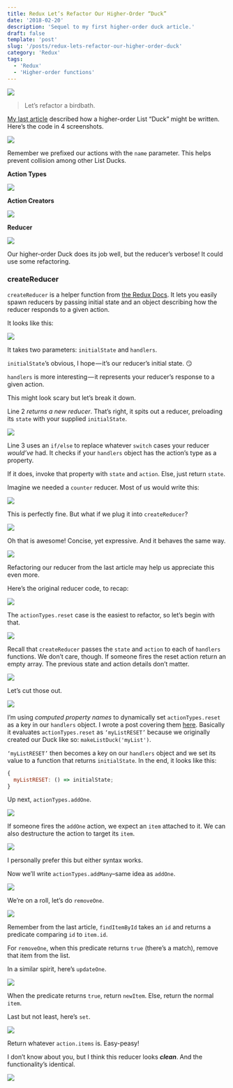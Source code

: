 ```yaml
---
title: Redux Let’s Refactor Our Higher-Order “Duck”
date: '2018-02-20'
description: 'Sequel to my first higher-order duck article.'
draft: false
template: 'post'
slug: '/posts/redux-lets-refactor-our-higher-order-duck'
category: 'Redux'
tags:
  - 'Redux'
  - 'Higher-order functions'
---
```


![](https://cdn-images-1.medium.com/max/1600/1*dejlV_1P5rnC7MWMuAMZCg.png)

> Let’s refactor a birdbath.

[My last article](redux-lets-code-a-higher-order-duck) described how a higher-order List “Duck” might be written. Here’s the code in 4 screenshots.

![](https://cdn-images-1.medium.com/max/1600/1*-YWuR4qMhHGdgulL44It5w.png)

Remember we prefixed our actions with the `name` parameter. This helps prevent collision among other List Ducks.

**Action Types**

![](https://cdn-images-1.medium.com/max/1600/1*rFwrpi_e7eB_-QNIRZjTrg.png)

**Action Creators**

![](https://cdn-images-1.medium.com/max/1600/1*opwz3NU8UibamwLBNyU8Ag.png)

**Reducer**

![](https://cdn-images-1.medium.com/max/1600/1*OquJ--y0sPxhi9dlyc5gtw.png)

Our higher-order Duck does its job well, but the reducer’s verbose! It could use some refactoring.

### createReducer

`createReducer` is a helper function from [the Redux Docs](https://redux.js.org/recipes/reducing-boilerplate#generating-reducers). It lets you easily spawn reducers by passing initial state and an object describing how the reducer responds to a given action.

It looks like this:

![](https://cdn-images-1.medium.com/max/1600/1*JjlD6WQ5-zrnQUneETEFzw.png)

It takes two parameters: `initialState` and `handlers`.

`initialState`’s obvious, I hope — it’s our reducer’s initial state. 😏

`handlers` is more interesting — it represents your reducer’s response to a given action.

This might look scary but let’s break it down.

Line 2 _returns a new reducer_. That’s right, it spits out a reducer, preloading its `state` with your supplied `initialState`.

![](https://cdn-images-1.medium.com/max/1600/1*_WFBi0uv8Pc9t3-YUew5vg.png)

Line 3 uses an `if/else` to replace whatever `switch` cases your reducer _would’ve_ had. It checks if your `handlers` object has the action’s type as a property.

If it does, invoke that property with `state` and `action`.
Else, just return `state`.

Imagine we needed a `counter` reducer. Most of us would write this:

![](https://cdn-images-1.medium.com/max/1600/1*MDbz0zupPArz_Wxyaf8-BQ.png)

This is perfectly fine. But what if we plug it into `createReducer`?

![](https://cdn-images-1.medium.com/max/1600/1*11DwUM-dRpY4CyZ1s9dwjA.png)

Oh that is awesome! Concise, yet expressive. And it behaves the same way.

![](https://cdn-images-1.medium.com/max/1600/1*M2ok3DLAtYnFIxu2E9z8RA.png)

Refactoring our reducer from the last article may help us appreciate this even more.

Here’s the original reducer code, to recap:

![](https://cdn-images-1.medium.com/max/1600/1*OquJ--y0sPxhi9dlyc5gtw.png)

The `actionTypes.reset` case is the easiest to refactor, so let’s begin with that.

![](https://cdn-images-1.medium.com/max/1600/1*geYXrE3Rc7AQqRDD-okIaA.png)

Recall that `createReducer` passes the `state` and `action` to each of `handlers` functions. We don’t care, though. If someone fires the reset action return an empty array. The previous state and action details don’t matter.

![](https://cdn-images-1.medium.com/max/1600/1*Gnxcyp58-1fbX3KO17AqcQ.png)

Let’s cut those out.

![](https://cdn-images-1.medium.com/max/1600/1*eXtpoOeFrikOQhaSHJnv4Q.png)

I’m using _computed property names_ to dynamically set `actionTypes.reset` as a key in our `handlers` object. I wrote a post covering them [here](https://medium.com/front-end-hacking/immutably-rename-object-keys-in-javascript-5f6353c7b6dd). Basically it evaluates `actionTypes.reset` as `‘myListRESET’` because we originally created our Duck like so: `makeListDuck('myList')`.

`‘myListRESET’` then becomes a key on our `handlers` object and we set its value to a function that returns `initialState`. In the end, it looks like this:

```js
{
  myListRESET: () => initialState;
}
```

Up next, `actionTypes.addOne`.

![](https://cdn-images-1.medium.com/max/1600/1*ulsJxARQjbnwQn1dtGksjQ.png)

If someone fires the `addOne` action, we expect an `item` attached to it. We can also destructure the action to target its `item`.

![](https://cdn-images-1.medium.com/max/1600/1*C59YIU-pJikqJb6o56RgFw.png)

I personally prefer this but either syntax works.

Now we’ll write `actionTypes.addMany`–same idea as `addOne`.

![](https://cdn-images-1.medium.com/max/1600/1*_UOudkm6VU_ORIaveXo-ZA.png)

We’re on a roll, let’s do `removeOne`.

![](https://cdn-images-1.medium.com/max/1600/1*kAHo4cpfQqtMw7Hvu5fCoQ.png)

Remember from the last article, `findItemById` takes an `id` and returns a predicate comparing `id` to `item.id`.

For `removeOne`, when this predicate returns `true` (there’s a match), remove that item from the list.

In a similar spirit, here’s `updateOne`.

![](https://cdn-images-1.medium.com/max/1600/1*gI5MRa5hxvkH5hPJbbT71w.png)

When the predicate returns `true`, return `newItem`. Else, return the normal `item`.

Last but not least, here’s `set`.

![](https://cdn-images-1.medium.com/max/1600/1*vzYVbbsMGxtkDCiJOPiFqw.png)

Return whatever `action.items` is. Easy-peasy!

I don’t know about you, but I think this reducer looks **_clean_**. And the functionality’s identical.

![](https://cdn-images-1.medium.com/max/1600/1*2rCEN64sVfkv-Y7nDD167w.png)
